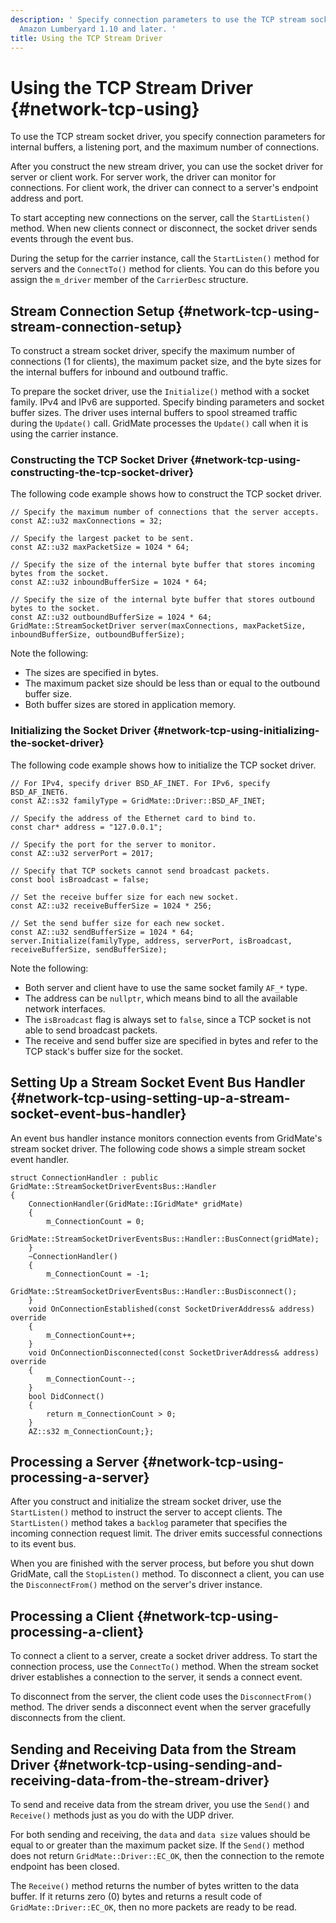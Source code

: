 ```yaml
---
description: ' Specify connection parameters to use the TCP stream socket driver in
  Amazon Lumberyard 1.10 and later. '
title: Using the TCP Stream Driver
---
```

# Using the TCP Stream Driver {#network-tcp-using}

To use the TCP stream socket driver, you specify connection parameters for internal buffers, a listening port, and the maximum number of connections\.

After you construct the new stream driver, you can use the socket driver for server or client work\. For server work, the driver can monitor for connections\. For client work, the driver can connect to a server's endpoint address and port\.

To start accepting new connections on the server, call the `StartListen()` method\. When new clients connect or disconnect, the socket driver sends events through the event bus\.

During the setup for the carrier instance, call the `StartListen()` method for servers and the `ConnectTo()` method for clients\. You can do this before you assign the `m_driver` member of the `CarrierDesc` structure\.

## Stream Connection Setup {#network-tcp-using-stream-connection-setup}

To construct a stream socket driver, specify the maximum number of connections \(1 for clients\), the maximum packet size, and the byte sizes for the internal buffers for inbound and outbound traffic\.

To prepare the socket driver, use the `Initialize()` method with a socket family\. IPv4 and IPv6 are supported\. Specify binding parameters and socket buffer sizes\. The driver uses internal buffers to spool streamed traffic during the `Update()` call\. GridMate processes the `Update()` call when it is using the carrier instance\.

### Constructing the TCP Socket Driver {#network-tcp-using-constructing-the-tcp-socket-driver}

The following code example shows how to construct the TCP socket driver\.

```
// Specify the maximum number of connections that the server accepts.
const AZ::u32 maxConnections = 32;

// Specify the largest packet to be sent.
const AZ::u32 maxPacketSize = 1024 * 64;

// Specify the size of the internal byte buffer that stores incoming bytes from the socket.
const AZ::u32 inboundBufferSize = 1024 * 64;

// Specify the size of the internal byte buffer that stores outbound bytes to the socket.
const AZ::u32 outboundBufferSize = 1024 * 64;
GridMate::StreamSocketDriver server(maxConnections, maxPacketSize, inboundBufferSize, outboundBufferSize);
```

Note the following:
+ The sizes are specified in bytes\.
+ The maximum packet size should be less than or equal to the outbound buffer size\.
+ Both buffer sizes are stored in application memory\.

### Initializing the Socket Driver {#network-tcp-using-initializing-the-socket-driver}

The following code example shows how to initialize the TCP socket driver\.

```
// For IPv4, specify driver BSD_AF_INET. For IPv6, specify BSD_AF_INET6.
const AZ::s32 familyType = GridMate::Driver::BSD_AF_INET;

// Specify the address of the Ethernet card to bind to.
const char* address = "127.0.0.1";

// Specify the port for the server to monitor.
const AZ::u32 serverPort = 2017;

// Specify that TCP sockets cannot send broadcast packets.
const bool isBroadcast = false;

// Set the receive buffer size for each new socket.
const AZ::u32 receiveBufferSize = 1024 * 256;

// Set the send buffer size for each new socket.
const AZ::u32 sendBufferSize = 1024 * 64;
server.Initialize(familyType, address, serverPort, isBroadcast, receiveBufferSize, sendBufferSize);
```

Note the following:
+ Both server and client have to use the same socket family `AF_*` type\.
+ The address can be `nullptr`, which means bind to all the available network interfaces\.
+ The `isBroadcast` flag is always set to `false`, since a TCP socket is not able to send broadcast packets\.
+ The receive and send buffer size are specified in bytes and refer to the TCP stack's buffer size for the socket\.

## Setting Up a Stream Socket Event Bus Handler {#network-tcp-using-setting-up-a-stream-socket-event-bus-handler}

An event bus handler instance monitors connection events from GridMate's stream socket driver\. The following code shows a simple stream socket event handler\.

```
struct ConnectionHandler : public GridMate::StreamSocketDriverEventsBus::Handler
{
    ConnectionHandler(GridMate::IGridMate* gridMate)
    {
        m_ConnectionCount = 0;
        GridMate::StreamSocketDriverEventsBus::Handler::BusConnect(gridMate);
    }
    ~ConnectionHandler()
    {
        m_ConnectionCount = -1;
        GridMate::StreamSocketDriverEventsBus::Handler::BusDisconnect();
    }
    void OnConnectionEstablished(const SocketDriverAddress& address) override
    {
        m_ConnectionCount++;
    }
    void OnConnectionDisconnected(const SocketDriverAddress& address) override
    {
        m_ConnectionCount--;
    }
    bool DidConnect()
    {
        return m_ConnectionCount > 0;
    }
    AZ::s32 m_ConnectionCount;};
```

## Processing a Server {#network-tcp-using-processing-a-server}

After you construct and initialize the stream socket driver, use the `StartListen()` method to instruct the server to accept clients\. The `StartListen()` method takes a `backlog` parameter that specifies the incoming connection request limit\. The driver emits successful connections to its event bus\.

When you are finished with the server process, but before you shut down GridMate, call the `StopListen()` method\. To disconnect a client, you can use the `DisconnectFrom()` method on the server's driver instance\.

## Processing a Client {#network-tcp-using-processing-a-client}

To connect a client to a server, create a socket driver address\. To start the connection process, use the `ConnectTo()` method\. When the stream socket driver establishes a connection to the server, it sends a connect event\.

To disconnect from the server, the client code uses the `DisconnectFrom()` method\. The driver sends a disconnect event when the server gracefully disconnects from the client\.

## Sending and Receiving Data from the Stream Driver {#network-tcp-using-sending-and-receiving-data-from-the-stream-driver}

To send and receive data from the stream driver, you use the `Send()` and `Receive()` methods just as you do with the UDP driver\.

For both sending and receiving, the `data` and `data size` values should be equal to or greater than the maximum packet size\. If the `Send()` method does not return `GridMate::Driver::EC_OK`, then the connection to the remote endpoint has been closed\.

The `Receive()` method returns the number of bytes written to the data buffer\. If it returns zero \(0\) bytes and returns a result code of `GridMate::Driver::EC_OK`, then no more packets are ready to be read\.